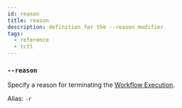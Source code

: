 ```yaml
---
id: reason
title: reason
description: definition for the --reason modifier
tags:
  - reference
  - tctl
---
```


### `--reason`

Specify a reason for terminating the [Workflow Execution](/concepts/what-is-a-workflow-execution).

Alias: `-r`

